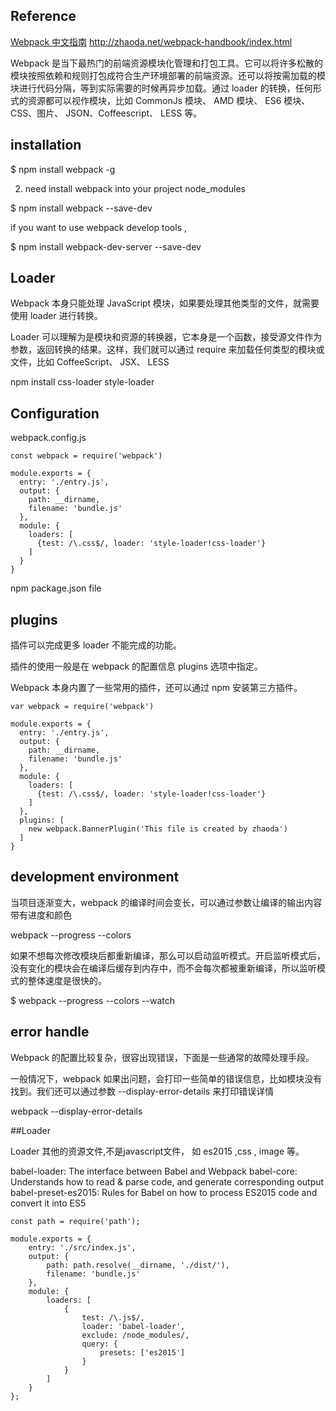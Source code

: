 ## Reference 

[Webpack 中文指南](http://zhaoda.net/webpack-handbook/index.html)
http://zhaoda.net/webpack-handbook/index.html 


Webpack 是当下最热门的前端资源模块化管理和打包工具。它可以将许多松散的模块按照依赖和规则打包成符合生产环境部署的前端资源。还可以将按需加载的模块进行代码分隔，等到实际需要的时候再异步加载。通过 loader 的转换，任何形式的资源都可以视作模块，比如 CommonJs 模块、 AMD 模块、 ES6 模块、CSS、图片、 JSON、Coffeescript、 LESS 等。


## installation 


$ npm install webpack -g 

2. need install webpack into your project node_modules

$ npm install webpack --save-dev

if you want to use webpack develop tools ,

$ npm install webpack-dev-server --save-dev


## Loader 

Webpack 本身只能处理 JavaScript 模块，如果要处理其他类型的文件，就需要使用 loader 进行转换。

Loader 可以理解为是模块和资源的转换器，它本身是一个函数，接受源文件作为参数，返回转换的结果。这样，我们就可以通过 require 来加载任何类型的模块或文件，比如 CoffeeScript、 JSX、 LESS 

npm install css-loader style-loader 


## Configuration

webpack.config.js 

```
const webpack = require('webpack')

module.exports = {
  entry: './entry.js',
  output: {
    path: __dirname,
    filename: 'bundle.js'
  },
  module: {
    loaders: [
      {test: /\.css$/, loader: 'style-loader!css-loader'}
    ]
  }
}

```

npm package.json file 


## plugins

插件可以完成更多 loader 不能完成的功能。

插件的使用一般是在 webpack 的配置信息 plugins 选项中指定。

Webpack 本身内置了一些常用的插件，还可以通过 npm 安装第三方插件。

```
var webpack = require('webpack')

module.exports = {
  entry: './entry.js',
  output: {
    path: __dirname,
    filename: 'bundle.js'
  },
  module: {
    loaders: [
      {test: /\.css$/, loader: 'style-loader!css-loader'}
    ]
  },
  plugins: [
    new webpack.BannerPlugin('This file is created by zhaoda')
  ]
}
```
## development environment

当项目逐渐变大，webpack 的编译时间会变长，可以通过参数让编译的输出内容带有进度和颜色

webpack --progress --colors

如果不想每次修改模块后都重新编译，那么可以启动监听模式。开启监听模式后，没有变化的模块会在编译后缓存到内存中，而不会每次都被重新编译，所以监听模式的整体速度是很快的。

$ webpack --progress --colors --watch

## error handle

Webpack 的配置比较复杂，很容出现错误，下面是一些通常的故障处理手段。
  
一般情况下，webpack 如果出问题，会打印一些简单的错误信息，比如模块没有找到。我们还可以通过参数 --display-error-details 来打印错误详情

webpack --display-error-details

##Loader 

Loader 其他的资源文件,不是javascript文件， 如 es2015 ,css , image 等。 

babel-loader: The interface between Babel and Webpack
babel-core: Understands how to read & parse code, and generate corresponding output
babel-preset-es2015: Rules for Babel on how to process ES2015 code and convert it into ES5

```
const path = require('path');

module.exports = {
    entry: './src/index.js',
    output: {
        path: path.resolve(__dirname, './dist/'),
        filename: 'bundle.js'
    },
    module: {
        loaders: [
            {
                test: /\.js$/,
                loader: 'babel-loader',
                exclude: /node_modules/,
                query: {
                    presets: ['es2015']
                }
            }
        ]
    }
};
```

